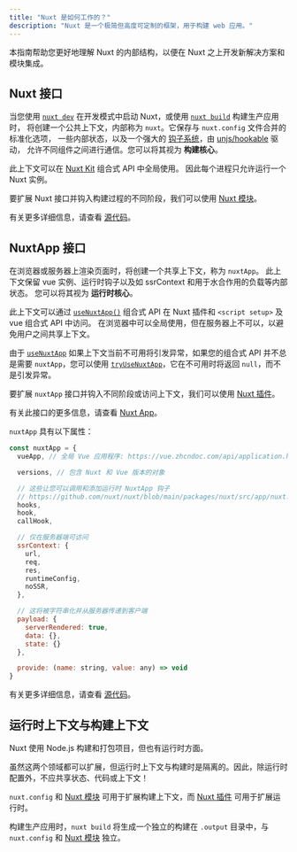 ```yaml
---
title: "Nuxt 是如何工作的？"
description: "Nuxt 是一个极简但高度可定制的框架，用于构建 web 应用。"
---
```


本指南帮助您更好地理解 Nuxt 的内部结构，以便在 Nuxt 之上开发新解决方案和模块集成。

## Nuxt 接口

当您使用 [`nuxt dev`](/docs/api/commands/dev) 在开发模式中启动 Nuxt，或使用 [`nuxt build`](/docs/api/commands/build) 构建生产应用时，
将创建一个公共上下文，内部称为 `nuxt`。它保存与 `nuxt.config` 文件合并的标准化选项，
一些内部状态，以及一个强大的 [钩子系统](/docs/api/advanced/hooks)，由 [unjs/hookable](https://github.com/unjs/hookable) 驱动，
允许不同组件之间进行通信。您可以将其视为 **构建核心**。

此上下文可以在 [Nuxt Kit](/docs/guide/going-further/kit) 组合式 API 中全局使用。
因此每个进程只允许运行一个 Nuxt 实例。

要扩展 Nuxt 接口并钩入构建过程的不同阶段，我们可以使用 [Nuxt 模块](/docs/guide/going-further/modules)。

有关更多详细信息，请查看 [源代码](https://github.com/nuxt/nuxt/blob/main/packages/nuxt/src/core/nuxt.ts)。

## NuxtApp 接口

在浏览器或服务器上渲染页面时，将创建一个共享上下文，称为 `nuxtApp`。
此上下文保留 vue 实例、运行时钩子以及如 ssrContext 和用于水合作用的负载等内部状态。
您可以将其视为 **运行时核心**。

此上下文可以通过 [`useNuxtApp()`](/docs/api/composables/use-nuxt-app) 组合式 API 在 Nuxt 插件和 `<script setup>` 及 vue 组合式 API 中访问。
在浏览器中可以全局使用，但在服务器上不可以，以避免用户之间共享上下文。

由于 [`useNuxtApp`](/docs/api/composables/use-nuxt-app) 如果上下文当前不可用将引发异常，如果您的组合式 API 并不总是需要 `nuxtApp`，您可以使用 [`tryUseNuxtApp`](/docs/api/composables/use-nuxt-app#tryusenuxtapp)，它在不可用时将返回 `null`，而不是引发异常。

要扩展 `nuxtApp` 接口并钩入不同阶段或访问上下文，我们可以使用 [Nuxt 插件](/docs/guide/directory-structure/plugins)。

有关此接口的更多信息，请查看 [Nuxt App](/docs/api/composables/use-nuxt-app)。

`nuxtApp` 具有以下属性：

```js
const nuxtApp = {
  vueApp, // 全局 Vue 应用程序: https://vue.zhcndoc.com/api/application.html#application-api

  versions, // 包含 Nuxt 和 Vue 版本的对象

  // 这些让您可以调用和添加运行时 NuxtApp 钩子
  // https://github.com/nuxt/nuxt/blob/main/packages/nuxt/src/app/nuxt.ts#L18
  hooks,
  hook,
  callHook,

  // 仅在服务器端可访问
  ssrContext: {
    url,
    req,
    res,
    runtimeConfig,
    noSSR,
  },

  // 这将被字符串化并从服务器传递到客户端
  payload: {
    serverRendered: true,
    data: {},
    state: {}
  },

  provide: (name: string, value: any) => void
}
```

有关更多详细信息，请查看 [源代码](https://github.com/nuxt/nuxt/blob/main/packages/nuxt/src/app/nuxt.ts)。

## 运行时上下文与构建上下文

Nuxt 使用 Node.js 构建和打包项目，但也有运行时方面。

虽然这两个领域都可以扩展，但运行时上下文与构建时是隔离的。因此，除运行时配置外，不应共享状态、代码或上下文！

`nuxt.config` 和 [Nuxt 模块](/docs/guide/going-further/modules) 可用于扩展构建上下文，而 [Nuxt 插件](/docs/guide/directory-structure/plugins) 可用于扩展运行时。

构建生产应用时，`nuxt build` 将生成一个独立的构建在 `.output` 目录中，与 `nuxt.config` 和 [Nuxt 模块](/docs/guide/going-further/modules) 独立。
